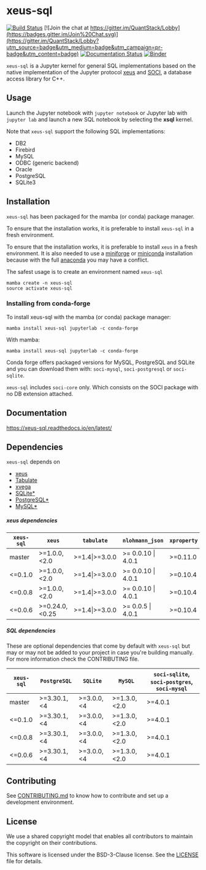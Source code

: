 # xeus-sql
[![Build Status](https://dev.azure.com/jupyter-xeus/jupyter-xeus/_apis/build/status/jupyter-xeus.xeus-sql?branchName=master)](https://dev.azure.com/jupyter-xeus/jupyter-xeus/_build/latest?definitionId=9&branchName=master)
[![Join the chat at https://gitter.im/QuantStack/Lobby](https://badges.gitter.im/Join%20Chat.svg)](https://gitter.im/QuantStack/Lobby?utm_source=badge&utm_medium=badge&utm_campaign=pr-badge&utm_content=badge)
[![Documentation Status](https://readthedocs.org/projects/xeus-sql/badge/?version=latest)](https://xeus-sql.readthedocs.io/en/latest/?badge=latest)
[![Binder](https://mybinder.org/badge_logo.svg)](https://mybinder.org/v2/gh/jupyter-xeus/xeus-sql/stable?urlpath=lab/tree/examples/SQLite.ipynb)

`xeus-sql` is a Jupyter kernel for general SQL implementations based on the native implementation of the Jupyter protocol [xeus](https://github.com/jupyter-xeus/xeus) and [SOCI](https://github.com/SOCI/soci), a database access library for C++.

## Usage

Launch the Jupyter notebook with `jupyter notebook` or Jupyter lab with `jupyter lab` and launch a new SQL notebook by selecting the **xsql** kernel.

Note that `xeus-sql` support the following SQL implementations:

* DB2
* Firebird
* MySQL
* ODBC (generic backend)
* Oracle
* PostgreSQL
* SQLite3

## Installation

`xeus-sql` has been packaged for the mamba (or conda) package manager.

To ensure that the installation works, it is preferable to install `xeus-sql` in a fresh environment.

To ensure that the installation works, it is preferable to install `xeus` in a fresh environment. It is also needed to use
a [miniforge](https://github.com/conda-forge/miniforge#mambaforge) or [miniconda](https://conda.io/miniconda.html) installation because with the full [anaconda](https://www.anaconda.com/)
you may have a conflict.

The safest usage is to create an environment named `xeus-sql`

```
mamba create -n xeus-sql
source activate xeus-sql
```

### Installing from conda-forge

To install xeus-sql with the mamba (or conda) package manager:

```
mamba install xeus-sql jupyterlab -c conda-forge
```

With mamba:

```
mamba install xeus-sql jupyterlab -c conda-forge
```

Conda forge offers packaged versions for MySQL, PostgreSQL and SQLite and you can download them with: `soci-mysql`, `soci-postgresql` or `soci-sqlite`.

`xeus-sql` includes `soci-core` only. Which consists on the SOCI package with no DB extension attached.

## Documentation

https://xeus-sql.readthedocs.io/en/latest/

## Dependencies

``xeus-sql`` depends on

- [xeus](https://github.com/jupyter-xeus/xeus)
- [Tabulate](https://github.com/p-ranav/tabulate)
- [xvega](https://github.com/Quantstack/xvega)
- [SQLite\*](https://github.com/sqlite/sqlite)
- [PostgreSQL\*](https://github.com/postgres)
- [MySQL\*](https://github.com/mysql/mysql-server)

##### xeus dependencies

| `xeus-sql` | `xeus`          | `tabulate`     | `nlohmann_json`    | `xproperty` | `xvega-bindings` | `soci-core` |
|------------|-----------------|----------------|--------------------|-------------|------------------|-------------|
| master     | >=1.0.0, <2.0   | >=1.4\|>=3.0.0 | >= 0.0.10 \| 4.0.1 | >=0.11.0    | >=0.0.10         | >=4.0.1     |
| <=0.1.0    | >=1.0.0, <2.0   | >=1.4\|>=3.0.0 | >= 0.0.10 \| 4.0.1 | >=0.10.4    | >=0.0.10         | >=4.0.1     |
| <=0.0.8    | >=1.0.0, <2.0   | >=1.4\|>=3.0.0 | >= 0.0.10 \| 4.0.1 | >=0.10.4    | >=0.0.10         | >=4.0.1     |
| <=0.0.6    | >=0.24.0, <0.25 | >=1.4\|>=3.0.0 | >= 0.0.5 \| 4.0.1  | >=0.10.4    | >=0.0.3          | >=4.0.1     |

##### SQL dependencies

These are optional dependencies that come by default with `xeus-sql` but may or may not be added to your project in case you're building manually. For more information check the CONTRIBUTING file.

| `xeus-sql` | `PostgreSQL` | `SQLite`    | `MySQL`      | `soci-sqlite`, `soci-postgres`, `soci-mysql` |
|------------|--------------|-------------|--------------|----------------------------------------------|
| master     | >=3.30.1, <4 | >=3.0.0, <4 | >=1.3.0,<2.0 | >=4.0.1                                      |
| <=0.1.0    | >=3.30.1, <4 | >=3.0.0, <4 | >=1.3.0,<2.0 | >=4.0.1                                      |
| <=0.0.8    | >=3.30.1, <4 | >=3.0.0, <4 | >=1.3.0,<2.0 | >=4.0.1                                      |
| <=0.0.6    | >=3.30.1, <4 | >=3.0.0, <4 | >=1.3.0,<2.0 | >=4.0.1                                      |

## Contributing

See [CONTRIBUTING.md](./CONTRIBUTING.md) to know how to contribute and set up a development environment.

## License

We use a shared copyright model that enables all contributors to maintain the
copyright on their contributions.

This software is licensed under the BSD-3-Clause license. See the [LICENSE](LICENSE) file for details.
